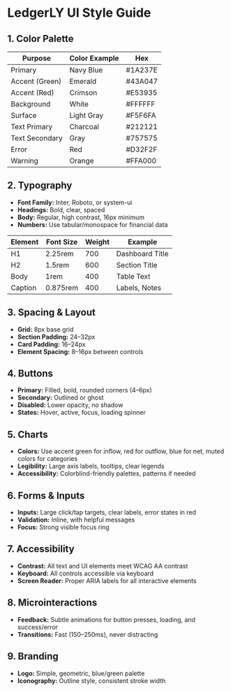 # LedgerLY UI Style Guide

## 1. Color Palette
| Purpose         | Color Example      | Hex        |
|-----------------|-------------------|------------|
| Primary         | Navy Blue         | #1A237E    |
| Accent (Green)  | Emerald           | #43A047    |
| Accent (Red)    | Crimson           | #E53935    |
| Background      | White             | #FFFFFF    |
| Surface         | Light Gray        | #F5F6FA    |
| Text Primary    | Charcoal          | #212121    |
| Text Secondary  | Gray              | #757575    |
| Error           | Red               | #D32F2F    |
| Warning         | Orange            | #FFA000    |

## 2. Typography
- **Font Family:** Inter, Roboto, or system-ui
- **Headings:** Bold, clear, spaced
- **Body:** Regular, high contrast, 16px minimum
- **Numbers:** Use tabular/monospace for financial data

| Element   | Font Size | Weight | Example         |
|-----------|-----------|--------|-----------------|
| H1        | 2.25rem   | 700    | Dashboard Title |
| H2        | 1.5rem    | 600    | Section Title   |
| Body      | 1rem      | 400    | Table Text      |
| Caption   | 0.875rem  | 400    | Labels, Notes   |

## 3. Spacing & Layout
- **Grid:** 8px base grid
- **Section Padding:** 24–32px
- **Card Padding:** 16–24px
- **Element Spacing:** 8–16px between controls

## 4. Buttons
- **Primary:** Filled, bold, rounded corners (4–6px)
- **Secondary:** Outlined or ghost
- **Disabled:** Lower opacity, no shadow
- **States:** Hover, active, focus, loading spinner

## 5. Charts
- **Colors:** Use accent green for inflow, red for outflow, blue for net, muted colors for categories
- **Legibility:** Large axis labels, tooltips, clear legends
- **Accessibility:** Colorblind-friendly palettes, patterns if needed

## 6. Forms & Inputs
- **Inputs:** Large click/tap targets, clear labels, error states in red
- **Validation:** Inline, with helpful messages
- **Focus:** Strong visible focus ring

## 7. Accessibility
- **Contrast:** All text and UI elements meet WCAG AA contrast
- **Keyboard:** All controls accessible via keyboard
- **Screen Reader:** Proper ARIA labels for all interactive elements

## 8. Microinteractions
- **Feedback:** Subtle animations for button presses, loading, and success/error
- **Transitions:** Fast (150–250ms), never distracting

## 9. Branding
- **Logo:** Simple, geometric, blue/green palette
- **Iconography:** Outline style, consistent stroke width 
